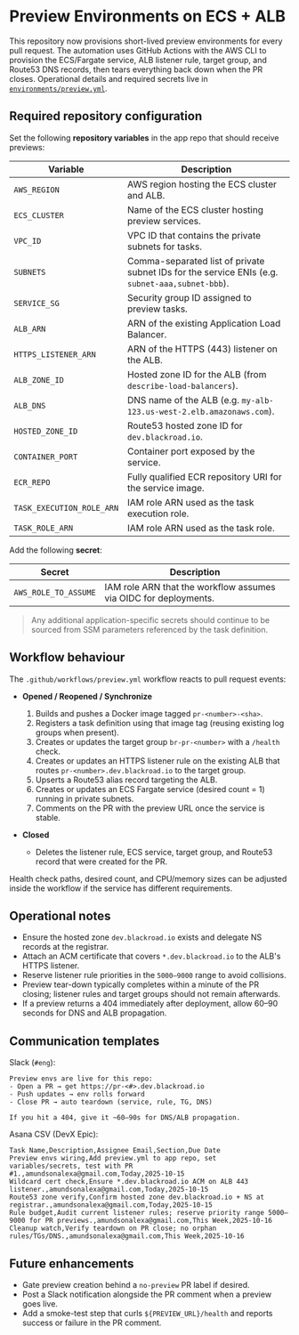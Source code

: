 # Preview Environments on ECS + ALB

This repository now provisions short-lived preview environments for every pull request. The automation uses GitHub Actions with the AWS CLI to provision the ECS/Fargate service, ALB listener rule, target group, and Route53 DNS records, then tears everything back down when the PR closes. Operational details and required secrets live in [`environments/preview.yml`](../environments/preview.yml).

## Required repository configuration

Set the following **repository variables** in the app repo that should receive previews:

| Variable | Description |
| --- | --- |
| `AWS_REGION` | AWS region hosting the ECS cluster and ALB. |
| `ECS_CLUSTER` | Name of the ECS cluster hosting preview services. |
| `VPC_ID` | VPC ID that contains the private subnets for tasks. |
| `SUBNETS` | Comma-separated list of private subnet IDs for the service ENIs (e.g. `subnet-aaa,subnet-bbb`). |
| `SERVICE_SG` | Security group ID assigned to preview tasks. |
| `ALB_ARN` | ARN of the existing Application Load Balancer. |
| `HTTPS_LISTENER_ARN` | ARN of the HTTPS (443) listener on the ALB. |
| `ALB_ZONE_ID` | Hosted zone ID for the ALB (from `describe-load-balancers`). |
| `ALB_DNS` | DNS name of the ALB (e.g. `my-alb-123.us-west-2.elb.amazonaws.com`). |
| `HOSTED_ZONE_ID` | Route53 hosted zone ID for `dev.blackroad.io`. |
| `CONTAINER_PORT` | Container port exposed by the service. |
| `ECR_REPO` | Fully qualified ECR repository URI for the service image. |
| `TASK_EXECUTION_ROLE_ARN` | IAM role ARN used as the task execution role. |
| `TASK_ROLE_ARN` | IAM role ARN used as the task role. |

Add the following **secret**:

| Secret | Description |
| --- | --- |
| `AWS_ROLE_TO_ASSUME` | IAM role ARN that the workflow assumes via OIDC for deployments. |

> Any additional application-specific secrets should continue to be sourced from SSM parameters referenced by the task definition.

## Workflow behaviour

The `.github/workflows/preview.yml` workflow reacts to pull request events:

- **Opened / Reopened / Synchronize**
  1. Builds and pushes a Docker image tagged `pr-<number>-<sha>`.
  2. Registers a task definition using that image tag (reusing existing log groups when present).
  3. Creates or updates the target group `br-pr-<number>` with a `/health` check.
  4. Creates or updates an HTTPS listener rule on the existing ALB that routes `pr-<number>.dev.blackroad.io` to the target group.
  5. Upserts a Route53 alias record targeting the ALB.
  6. Creates or updates an ECS Fargate service (desired count = 1) running in private subnets.
  7. Comments on the PR with the preview URL once the service is stable.

- **Closed**
  - Deletes the listener rule, ECS service, target group, and Route53 record that were created for the PR.

Health check paths, desired count, and CPU/memory sizes can be adjusted inside the workflow if the service has different requirements.

## Operational notes

- Ensure the hosted zone `dev.blackroad.io` exists and delegate NS records at the registrar.
- Attach an ACM certificate that covers `*.dev.blackroad.io` to the ALB's HTTPS listener.
- Reserve listener rule priorities in the `5000–9000` range to avoid collisions.
- Preview tear-down typically completes within a minute of the PR closing; listener rules and target groups should not remain afterwards.
- If a preview returns a 404 immediately after deployment, allow 60–90 seconds for DNS and ALB propagation.

## Communication templates

Slack (`#eng`):

```
Preview envs are live for this repo:
- Open a PR → get https://pr-<#>.dev.blackroad.io
- Push updates → env rolls forward
- Close PR → auto teardown (service, rule, TG, DNS)

If you hit a 404, give it ~60–90s for DNS/ALB propagation.
```

Asana CSV (DevX Epic):

```
Task Name,Description,Assignee Email,Section,Due Date
Preview envs wiring,Add preview.yml to app repo, set variables/secrets, test with PR #1.,amundsonalexa@gmail.com,Today,2025-10-15
Wildcard cert check,Ensure *.dev.blackroad.io ACM on ALB 443 listener.,amundsonalexa@gmail.com,Today,2025-10-15
Route53 zone verify,Confirm hosted zone dev.blackroad.io + NS at registrar.,amundsonalexa@gmail.com,Today,2025-10-15
Rule budget,Audit current listener rules; reserve priority range 5000–9000 for PR previews.,amundsonalexa@gmail.com,This Week,2025-10-16
Cleanup watch,Verify teardown on PR close; no orphan rules/TGs/DNS.,amundsonalexa@gmail.com,This Week,2025-10-16
```

## Future enhancements

- Gate preview creation behind a `no-preview` PR label if desired.
- Post a Slack notification alongside the PR comment when a preview goes live.
- Add a smoke-test step that curls `${PREVIEW_URL}/health` and reports success or failure in the PR comment.
